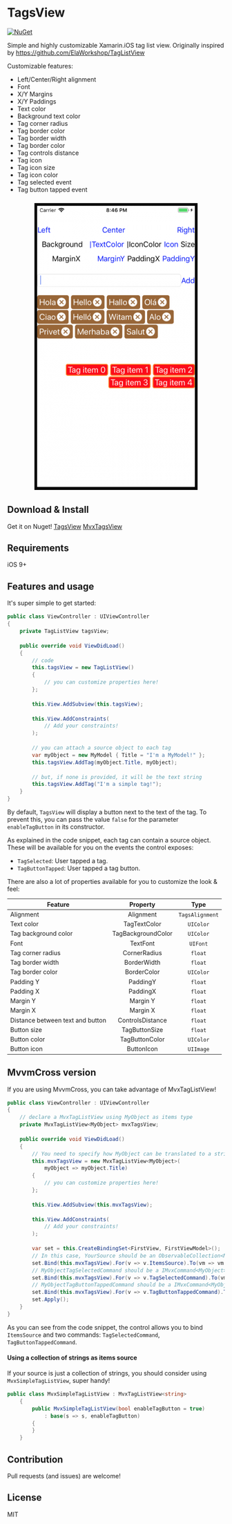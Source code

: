# TagsView

[![NuGet](https://img.shields.io/nuget/v/TagsView.svg?label=NuGet)](https://www.nuget.org/packages/TagsView/)

Simple and highly customizable Xamarin.iOS tag list view. Originally inspired by https://github.com/ElaWorkshop/TagListView

Customizable features:
- Left/Center/Right alignment
- Font
- X/Y Margins
- X/Y Paddings
- Text color
- Background text color
- Tag corner radius
- Tag border color
- Tag border width
- Tag border color
- Tag controls distance
- Tag icon
- Tag icon size
- Tag icon color
- Tag selected event
- Tag button tapped event

<h3 align="center">
    <img src="Assets/sshot.png" alt="Screenshot" />
</h3>


## Download & Install

Get it on Nuget!
[TagsView](https://www.nuget.org/packages/TagsView/)
[MvxTagsView](https://www.nuget.org/packages/MvxTagsView/)

## Requirements

iOS 9+

## Features and usage

It's super simple to get started:

```c#
public class ViewController : UIViewController
{
    private TagListView tagsView;

    public override void ViewDidLoad()
    {
        // code
        this.tagsView = new TagListView()
        {
            // you can customize properties here!
        };

        this.View.AddSubview(this.tagsView);

        this.View.AddConstraints(        
            // Add your constraints!
        );

        // you can attach a source object to each tag
        var myObject = new MyModel { Title = "I'm a MyModel!" };
        this.tagsView.AddTag(myObject.Title, myObject); 

        // but, if none is provided, it will be the text string 
        this.tagsView.AddTag("I'm a simple tag!"); 
    }
}
```

By default, `TagsView` will display a button next to the text of the tag. To prevent this, you can pass the value `false` for the parameter `enableTagButton` in its constructor.

As explained in the code snippet, each tag can contain a source object. These will be available for you on the events the control exposes:
- `TagSelected`: User tapped a tag.
- `TagButtonTapped`: User tapped a tag button.


There are also a lot of properties available for you to customize the look & feel:

|Feature|Property|Type|
| ------------------- | :------------------: | :------------------: |
|Alignment|Alignment|`TagsAlignment`|
Text color|TagTextColor|`UIColor`|
Tag background color|TagBackgroundColor|`UIColor`|
Font|TextFont|`UIFont`|
Tag corner radius|CornerRadius|`float`|
Tag border width|BorderWidth|`float`|
Tag border color|BorderColor|`UIColor`|
Padding Y|PaddingY|`float`|
Padding X|PaddingX|`float`|
Margin Y|Margin Y|`float`|
Margin X|Margin X|`float`|
Distance between text and button|ControlsDistance|`float`|
Button size|TagButtonSize|`float`|
Button color|TagButtonColor|`UIColor`|
Button icon|ButtonIcon|`UIImage`|

## MvvmCross version


If you are using MvvmCross, you can take advantage of MvxTagListView!

```c#
public class ViewController : UIViewController
{
    // declare a MvxTagListView using MyObject as items type
    private MvxTagListView<MyObject> mvxTagsView;

    public override void ViewDidLoad()
    {
        // You need to specify how MyObject can be translated to a string in the ctor!
        this.mvxTagsView = new MvxTagListView<MyObject>(
            myObject => myObject.Title)
        {
            // you can customize properties here!
        };

        this.View.AddSubview(this.mvxTagsView);

        this.View.AddConstraints(        
            // Add your constraints!
        );

        var set = this.CreateBindingSet<FirstView, FirstViewModel>();
        // In this case, YourSource should be an ObservableCollection<MyObject>
        set.Bind(this.mvxTagsView).For(v => v.ItemsSource).To(vm => vm.YourSource); 
        // MyObjectTagSelectedCommand should be a IMvxCommand<MyObject>
        set.Bind(this.mvxTagsView).For(v => v.TagSelectedCommand).To(vm => vm.MyObjectTagSelectedCommand);
        // MyObjectTagButtonTappedCommand should be a IMvxCommand<MyObject>
        set.Bind(this.mvxTagsView).For(v => v.TagButtonTappedCommand).To(vm => vm.MyObjectTagButtonTappedCommand);
        set.Apply();
    }
}
```

As you can see from the code snippet, the control allows you to bind `ItemsSource` and two commands: `TagSelectedCommand`, `TagButtonTappedCommand`.

#### Using a collection of strings as items source

If your source is just a collection of strings, you should consider using `MvxSimpleTagListView`, super handy!

```c#
public class MvxSimpleTagListView : MvxTagListView<string>
    {
        public MvxSimpleTagListView(bool enableTagButton = true)
            : base(s => s, enableTagButton)
        {
        }
    }
```

## Contribution

Pull requests (and issues) are welcome!

## License

MIT